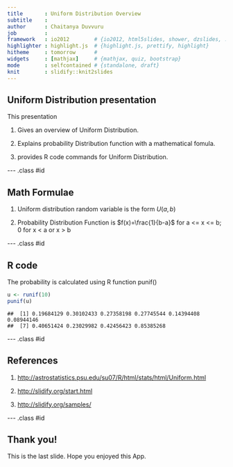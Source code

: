 ```yaml
---
title       : Uniform Distribution Overview
subtitle    : 
author      : Chaitanya Duvvuru
job         : 
framework   : io2012        # {io2012, html5slides, shower, dzslides, ...}
highlighter : highlight.js  # {highlight.js, prettify, highlight}
hitheme     : tomorrow      # 
widgets     : [mathjax]     # {mathjax, quiz, bootstrap}
mode        : selfcontained # {standalone, draft}
knit        : slidify::knit2slides
---
```


## Uniform Distribution presentation


This presentation 

1. Gives an overview of Uniform Distribution.

2. Explains probability Distribution function with a mathematical fomula.

3. provides R code commands for Uniform Distribution.

--- .class #id 

## Math Formulae


1. Uniform distribution random variable is the form $U(a,b)$

2. Probability Distribution Function  is $f(x)=\frac{1}{b-a}$ for a <= x <= b;
                                                            0 for x < a or x > b

--- .class #id 

## R code


The probability is calculated using R function punif()


```r
u <- runif(10) 
punif(u)
```

```
##  [1] 0.19684129 0.30102433 0.27358198 0.27745544 0.14394408 0.08944146
##  [7] 0.40651424 0.23029982 0.42456423 0.85385268
```


--- .class #id 

## References


1. http://astrostatistics.psu.edu/su07/R/html/stats/html/Uniform.html

2. http://slidify.org/start.html

3. http://slidify.org/samples/

--- .class #id 

## Thank you!


 This is the last slide. Hope you enjoyed this App. 

